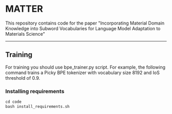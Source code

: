 # MATTER
This repository contains code for the paper "Incorporating Material Domain Knowledge into Subword Vocabularies for Language Model Adaptation to Materials Science"

---

## Training

For training you should use bpe_trainer.py script. For example, the following command trains a Picky BPE tokenizer with vocabulary size 8192 and IoS threshold of 0.9.


### Installing requirements
```python
cd code
bash install_requirements.sh
```


